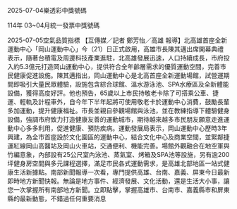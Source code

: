 
2025-07-04樂透彩中獎號碼

                                
114年 03~04月統一發票中獎號碼
                             
2025-07-05空氣品質指標
                              【互傳媒／記者 鄭芳怡／高雄 報導】北高雄首座全新運動中心「岡山運動中心」今（21）日正式啟用，高雄市長陳其邁出席開幕典禮表示，隨著台積電及周邊科技產業進駐，北高雄發展迅速，人口持續成長，市府投入約5.3億元打造岡山運動中心，提供符合全年齡層需求的優質運動空間，完善市民健康促進設施。陳其邁指出，岡山運動中心是北高首座全新運動場館，試營運期間即吸引大量民眾體驗，設施包含綜合球館、溫水游泳池、SPA水療區及全新體能設備，獲得高度好評。他也預告，65歲以上市民持敬老卡除了可搭乘公車、捷運、輕軌及計程車外，自今年下半年起將可使用敬老卡於運動中心消費，鼓勵長輩多加運動，提升健康福祉。市長並親自參觀場館與泳池，並在教練指導下體驗健身設備，強調市府致力打造健康友善的運動城市，期待越來越多市民朋友願意走進運動中心多多利用，促進健康、預防疾病。運動發展局表示，岡山運動中心歷時3年興建，為全市首座設於文化園區的運動中心，結合文化中心及商業空間，並緊鄰捷運紅線岡山高醫站及岡山火車站，交通便利、機能完善。場館外觀融合在地空軍與竹編意象，內部設有25公尺室內泳池、蒸氣室、烤箱及SPA池等設施，另有逾200坪健身房空間與多元課程選擇，滿足市民各式運動需求，是高雄北部地區一站式健康生活新據點。南部新聞報導一次看，專門提供高雄、台南、嘉義、屏東今日最新即時地方新聞快報。無論是地方事件、經濟發展、文化活動，還是生活大小事，讓您一次掌握所有南部地方新聞。立即點擊，掌握高雄市、台南市、嘉義縣市和屏東縣的最新動態，不錯過任何重要消息